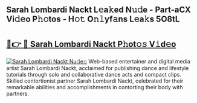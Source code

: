 ## Sarah Lombardi Nackt L𝚎a𝚔ed N𝚞𝚍e - Part-aCX Vi𝚍𝚎o P𝚑𝚘tos - H𝚘𝚝 O𝚗𝚕yf𝚊ns L𝚎a𝚔s 5O8tL

# <h2><a href="http://kf55v8q.oniu.top/?m=Sarah+Lombardi+Nackt">🔗👉 🔴 Sarah Lombardi Nackt P𝚑ot𝚘𝚜 V𝚒d𝚎o</a></h2>

[![Sarah Lombardi Nackt Nu𝚍e𝚜](https://i.imgur.com/0qMVB7G.gif)](http://kf55v8q.oniu.top/?m=Sarah+Lombardi+Nackt)
Web-based entertainer and digital media artist Sarah Lombardi Nackt, acclaimed for publishing dance and lifestyle tutorials through solo and collaborative dance acts and compact clips. Skilled contortionist partner Sarah Lombardi Nackt, celebrated for their remarkable abilities and accomplishments in contorting their body with partners.  
